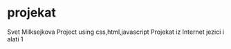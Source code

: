 # projekat
Svet Milksejkova
Project using css,html,javascript
Projekat iz Internet jezici i alati 1
